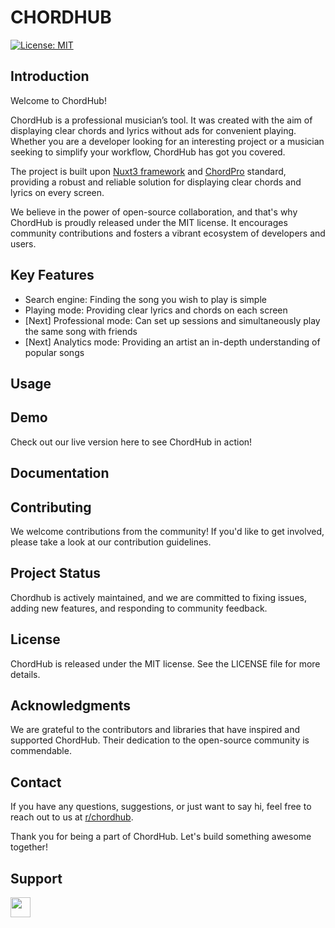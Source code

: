 # CHORDHUB

[![License: MIT](https://img.shields.io/badge/License-MIT-yellow.svg)](https://opensource.org/licenses/MIT)

## Introduction

Welcome to ChordHub!

ChordHub is a professional musician’s tool. It was created with the aim of displaying clear chords and lyrics without ads for convenient playing. Whether you are a developer looking for an interesting project or a musician seeking to simplify your workflow, ChordHub has got you covered.

The project is built upon [Nuxt3 framework](https://nuxt.com) and [ChordPro](https://www.chordpro.org) standard, providing a robust and reliable solution for displaying clear chords and lyrics on every screen.

We believe in the power of open-source collaboration, and that's why ChordHub is proudly released under the MIT license. It encourages community contributions and fosters a vibrant ecosystem of developers and users.

## Key Features

* Search engine: Finding the song you wish to play is simple
* Playing mode: Providing clear lyrics and chords on each screen
* [Next] Professional mode: Can set up sessions and simultaneously play the same song with friends
* [Next] Analytics mode: Providing an artist an in-depth understanding of popular songs

## Usage

## Demo

Check out our live version here to see ChordHub in action!

## Documentation

## Contributing

We welcome contributions from the community! If you'd like to get involved, please take a look at our contribution guidelines.

## Project Status

Chordhub is actively maintained, and we are committed to fixing issues, adding new features, and responding to community feedback.

## License

ChordHub is released under the MIT license. See the LICENSE file for more details.

## Acknowledgments

We are grateful to the contributors and libraries that have inspired and supported ChordHub. Their dedication to the open-source community is commendable.

## Contact

If you have any questions, suggestions, or just want to say hi, feel free to reach out to us at [r/chordhub](https://www.reddit.com/r/chordhub).

Thank you for being a part of ChordHub. Let's build something awesome together!

## Support

<a href="https://www.buymeacoffee.com/athachai.m"><img src="https://www.buymeacoffee.com/assets/img/custom_images/yellow_img.png" height="32px"></a>
